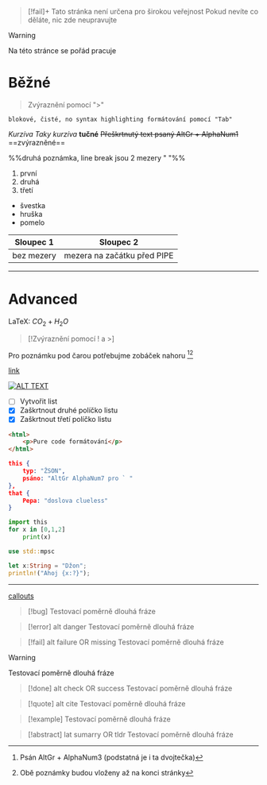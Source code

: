 
> [!fail]+
> Tato stránka není určena pro širokou veřejnost
> Pokud nevíte co děláte, nic zde neupravujte

> [!warning]
>Na této stránce se pořád pracuje

# Běžné

>Zvýraznění pomocí ">"

	blokové, čisté, no syntax highlighting formátování pomocí "Tab"

*Kurzíva*
_Taky kurzíva_
**tučné**
~~Přeškrtnutý text psaný AltGr + AlphaNum1~~
==zvýrazněné==

<!--Poznámka co není vidět na stránkách-->
%%druhá poznámka, line break jsou 2 mezery "  "%%

1. první
2. druhá
3. třetí

- švestka
- hruška
- pomelo

|Sloupec 1| Sloupec 2|
|---|---|
|bez mezery| mezera na začátku před PIPE|
***
# Advanced

LaTeX: $CO_2 + H_2O$

> [!Zvýraznění pomocí  ! a >]

Pro poznámku pod čarou  potřebujme zobáček nahoru [^1][^2]

[^1]: Psán AltGr + AlphaNum3 (podstatná je i ta dvojtečka)
[^2]: Obě poznámky budou vloženy až na konci stránky

[link](https://cs.wikipedia.org/wiki/Lilek_brambor)

[![ALT TEXT](https://upload.wikimedia.org/wikipedia/commons/thumb/7/7c/Aardappel_bloem_Parel_Solanum_tuberosum.jpg/258px-Aardappel_bloem_Parel_Solanum_tuberosum.jpg)](https://commons.wikimedia.org/wiki/File:Aardappel_bloem_Parel_Solanum_tuberosum.jpg "Květy lilku bramboru")

- [ ] Vytvořit list
- [x] Zaškrtnout druhé políčko listu
- [x] Zaškrtnout třetí políčko listu

```html
<html>
	<p>Pure code formátování</p>
</html>
```

```json
this {
	typ: "ŽSON",
	psáno: "AltGr AlphaNum7 pro ` "
},
that {
	Pepa: "doslova clueless"
}
```

```python
import this
for x in [0,1,2]
	print(x)
```

```rust
use std::mpsc

let x:String = "Džon";
println!("Ahoj {x:?}");
```

---

[callouts](https://help.obsidian.md/Editing+and+formatting/Callouts)

> [!bug]
> Testovací poměrně dlouhá fráze

> [!error]
> alt danger
> Testovací poměrně dlouhá fráze

> [!fail]
> alt failure OR missing
> Testovací poměrně dlouhá fráze

> [!warning]
> Testovací poměrně dlouhá fráze

> [!done]
> alt check OR success
> Testovací poměrně dlouhá fráze

> [!quote]
> alt cite
> Testovací poměrně dlouhá fráze

> [!example]
> Testovací poměrně dlouhá fráze

> [!abstract]
> lat sumarry OR tldr
> Testovací poměrně dlouhá fráze